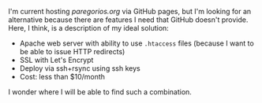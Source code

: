 <!--
.. title: Hosting Quest
.. slug: hosting_quest
.. date: 2018-04-08 14:49:31 UTC-05:00
.. tags: hosting,ssh,htaccess,ssl,rsync,apache
.. category: 
.. link: 
.. description: 
.. type: text
-->

I'm current hosting *paregorios.org* via GitHub pages, but I'm looking for an alternative because there are features I need that GitHub doesn't provide. Here, I think, is a description of my ideal solution:

 - Apache web server with ability to use ```.htaccess``` files (because I want to be able to issue HTTP redirects)
 - SSL with Let's Encrypt
 - Deploy via ssh+rsync using ssh keys
 - Cost: less than $10/month

I wonder where I will be able to find such a combination.




